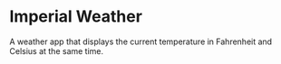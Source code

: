 # Imperial Weather

A weather app that displays the current temperature in Fahrenheit and Celsius at the same time.